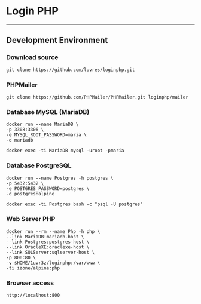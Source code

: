 # Login PHP
-----
## Development Environment

### Download source
```
git clone https://github.com/luvres/loginphp.git
```
### PHPMailer
```
git clone https://github.com/PHPMailer/PHPMailer.git loginphp/mailer
```
### Database MySQL (MariaDB)
```
docker run --name MariaDB \
-p 3308:3306 \
-e MYSQL_ROOT_PASSWORD=maria \
-d mariadb
```
```
docker exec -ti MariaDB mysql -uroot -pmaria
```

### Database PostgreSQL
```
docker run --name Postgres -h postgres \
-p 5432:5432 \
-e POSTGRES_PASSWORD=postgres \
-d postgres:alpine
```
```
docker exec -ti Postgres bash -c "psql -U postgres"
```

### Web Server PHP
```
docker run --rm --name Php -h php \
--link MariaDB:mariadb-host \
--link Postgres:postgres-host \
--link OracleXE:oraclexe-host \
--link SQLServer:sqlserver-host \
-p 800:80 \
-v $HOME/1uvr3z/loginphp:/var/www \
-ti izone/alpine:php
```
### Browser access
```
http://localhost:800
```

